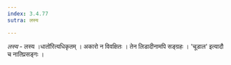 ```yaml
---
index: 3.4.77
sutra: लस्य

---
```

_लस्य_ - लस्य ।धातो॑रित्यधिकृतम् । अकारो न विवक्षितः । तेन लिडादीनामपि सङ्ग्रहः । 'चूडाल' इत्यादौ च नातिप्रसङ्गः ।